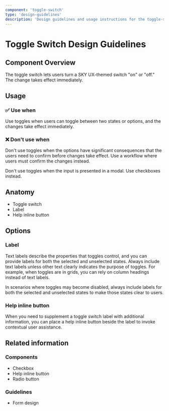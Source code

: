 ```yaml
---
component: 'toggle-switch'
type: 'design-guidelines'
description: 'Design guidelines and usage instructions for the toggle-switch component extracted from SKY UX documentation.'
---
```


# Toggle Switch Design Guidelines

## Component Overview
The toggle switch lets users turn a SKY UX-themed switch "on" or "off." The change takes effect immediately.

## Usage

### ✅ Use when

Use toggles when users can toggle between two states or options, and the changes take effect immediately.

### ❌ Don't use when

Don't use toggles when the options have significant consequences that the users need to confirm before changes take effect. Use a workflow where users must confirm the changes instead.

Don't use toggles when the input is presented in a modal. Use checkboxes instead.

## Anatomy

- Toggle switch
- Label
- Help inline button

## Options

### Label

Text labels describe the properties that toggles control, and you can provide labels for both the selected and unselected states. Always include text labels unless other text clearly indicates the purpose of toggles. For example, when toggles are in grids, you can rely on column headings instead of text labels.

In scenarios where toggles may become disabled, always include labels for both the selected and unselected states to make those states clear to users.

### Help inline button

When you need to supplement a toggle switch label with additional information, you can place a help inline button beside the label to invoke contextual user assistance.

## Related information

### Components

- Checkbox
- Help inline button
- Radio button

### Guidelines

- Form design